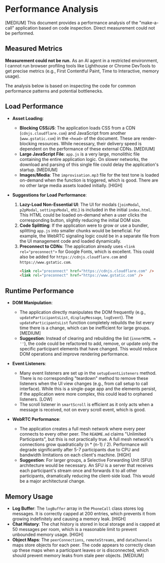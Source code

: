 # Performance Analysis

[MEDIUM] This document provides a performance analysis of the "make-a-call" application based on code inspection. Direct measurement could not be performed.

## Measured Metrics

**Measurement could not be run.** As an AI agent in a restricted environment, I cannot run browser profiling tools like Lighthouse or Chrome DevTools to get precise metrics (e.g., First Contentful Paint, Time to Interactive, memory usage).

The analysis below is based on inspecting the code for common performance patterns and potential bottlenecks.

## Load Performance

*   **Asset Loading**:
    *   **Blocking CSS/JS**: The application loads CSS from a CDN (`cdnjs.cloudflare.com`) and JavaScript from another (`www.gstatic.com`) in the `<head>` of the document. These are render-blocking resources. While necessary, their delivery speed is dependent on the performance of these external CDNs. [MEDIUM]
    *   **Large JavaScript File**: `app.js` is a very large, monolithic file containing the entire application logic. On slower networks, the download and parsing of this single file could delay the application's startup. [MEDIUM]
    *   **Images/Media**: The `improvisation.mp3` file for the test tone is loaded on-demand when the function is triggered, which is good. There are no other large media assets loaded initially. [HIGH]

*   **Suggestions for Load Performance**:
    1.  **Lazy-Load Non-Essential UI**: The UI for modals (`joinModal`, `p2pModal`, `settingsModal`, etc.) is included in the initial `index.html`. This HTML could be loaded on-demand when a user clicks the corresponding button, slightly reducing the initial DOM size.
    2.  **Code Splitting**: If the application were to grow or use a bundler, splitting `app.js` into smaller chunks would be beneficial. For example, the WebRTC signaling logic could be in a separate file from the UI management code and loaded dynamically.
    3.  **Preconnect to CDNs**: The application already uses `<link rel="preconnect">` for Google Fonts, which is excellent. This could also be added for `https://cdnjs.cloudflare.com` and `https://www.gstatic.com`.
        ```html
        <link rel="preconnect" href="https://cdnjs.cloudflare.com" />
        <link rel="preconnect" href="https://www.gstatic.com" />
        ```

## Runtime Performance

*   **DOM Manipulation**:
    *   The application directly manipulates the DOM frequently (e.g., `updateParticipantsList`, `displayMessage`, `logEvent`). The `updateParticipantsList` function completely rebuilds the list every time there is a change, which can be inefficient for large groups. [MEDIUM]
    *   **Suggestion**: Instead of clearing and rebuilding the list (`innerHTML = ''`), the code could be refactored to add, remove, or update only the specific participant elements that have changed. This would reduce DOM operations and improve rendering performance.

*   **Event Listeners**:
    *   Many event listeners are set up in the `setupEventListeners` method. There is no corresponding "teardown" method to remove these listeners when the UI view changes (e.g., from call setup to call interface). While this is a single-page app and the elements persist, if the application were more complex, this could lead to orphaned listeners. [LOW]
    *   The scroll listener in `smartScroll` is efficient as it only acts when a message is received, not on every scroll event, which is good.

*   **WebRTC Performance**:
    *   The application creates a full mesh network where every peer connects to every other peer. The `README.md` claims "Unlimited Participants", but this is not practically true. A full mesh network's connections grow quadratically (n * (n-1) / 2). Performance will degrade significantly after 5-7 participants due to CPU and bandwidth limitations on each client's machine. [HIGH]
    *   **Suggestion**: For larger groups, a Selective Forwarding Unit (SFU) architecture would be necessary. An SFU is a server that receives each participant's stream once and forwards it to all other participants, dramatically reducing the client-side load. This would be a major architectural change.

## Memory Usage

*   **Log Buffer**: The `logBuffer` array in the `PhoneCall` class stores log messages. It is correctly capped at 200 entries, which prevents it from growing indefinitely and causing a memory leak. [HIGH]
*   **Chat History**: The chat history is stored in local storage and is capped at 50 messages per room, which is a reasonable limit to prevent unbounded memory usage. [HIGH]
*   **Object Maps**: The `peerConnections`, `remoteStreams`, and `dataChannels` maps store objects for each peer. The code appears to correctly clean up these maps when a participant leaves or is disconnected, which should prevent memory leaks from stale peer objects. [MEDIUM]
